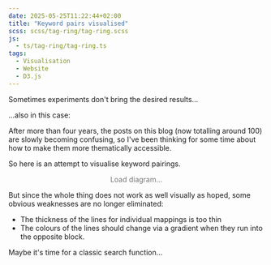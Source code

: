```yaml
---
date: 2025-05-25T11:22:44+02:00
title: "Keyword pairs visualised"
scss: scss/tag-ring/tag-ring.scss
js:
  - ts/tag-ring/tag-ring.ts
tags:
  - Visualisation
  - Website
  - D3.js
---
```

Sometimes experiments don't bring the desired results...
<!--more-->

...also in this case:

After more than four years, the posts on this blog (now totalling around 100) are slowly becoming confusing, so I've been thinking for some time about how to make them more thematically accessible.

So here is an attempt to visualise keyword pairings.

<div id="chordContainer" class="tag-ring">
  <p style="text-align: center; color: #777">Load diagram...</p>
</div>

But since the whole thing does not work as well visually as hoped, some obvious weaknesses are no longer eliminated:
* The thickness of the lines for individual mappings is too thin
* The colours of the lines should change via a gradient when they run into the opposite block.

Maybe it's time for a classic search function...
